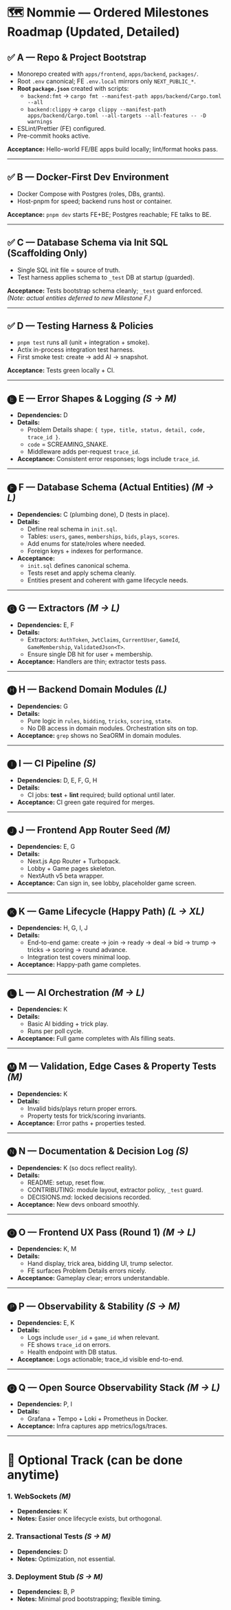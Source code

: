 # 🗺️ Nommie — Ordered Milestones Roadmap (Updated, Detailed)

## ✅ A — Repo & Project Bootstrap  
- Monorepo created with `apps/frontend`, `apps/backend`, `packages/`.  
- Root `.env` canonical; FE `.env.local` mirrors only `NEXT_PUBLIC_*`.  
- **Root `package.json`** created with scripts:  
  - `backend:fmt` → `cargo fmt --manifest-path apps/backend/Cargo.toml --all`  
  - `backend:clippy` → `cargo clippy --manifest-path apps/backend/Cargo.toml --all-targets --all-features -- -D warnings`  
- ESLint/Prettier (FE) configured.  
- Pre-commit hooks active.  

**Acceptance:** Hello-world FE/BE apps build locally; lint/format hooks pass.

---

## ✅ B — Docker-First Dev Environment  
- Docker Compose with Postgres (roles, DBs, grants).  
- Host-pnpm for speed; backend runs host or container.  

**Acceptance:** `pnpm dev` starts FE+BE; Postgres reachable; FE talks to BE.

---

## ✅ C — Database Schema via Init SQL (Scaffolding Only)  
- Single SQL init file = source of truth.  
- Test harness applies schema to `_test` DB at startup (guarded).  

**Acceptance:** Tests bootstrap schema cleanly; `_test` guard enforced.  
*(Note: actual entities deferred to new Milestone F.)*

---

## ✅ D — Testing Harness & Policies  
- `pnpm test` runs all (unit + integration + smoke).  
- Actix in-process integration test harness.  
- First smoke test: create → add AI → snapshot.  

**Acceptance:** Tests green locally + CI.

---

## 🅔 E — Error Shapes & Logging *(S → M)*  
- **Dependencies:** D  
- **Details:**  
  - Problem Details shape: `{ type, title, status, detail, code, trace_id }`.  
  - `code` = SCREAMING_SNAKE.  
  - Middleware adds per-request `trace_id`.  
- **Acceptance:** Consistent error responses; logs include `trace_id`.

---

## 🅕 F — Database Schema (Actual Entities) *(M → L)*  
- **Dependencies:** C (plumbing done), D (tests in place).  
- **Details:**  
  - Define real schema in `init.sql`.  
  - Tables: `users`, `games`, `memberships`, `bids`, `plays`, `scores`.  
  - Add enums for state/roles where needed.  
  - Foreign keys + indexes for performance.  
- **Acceptance:**  
  - `init.sql` defines canonical schema.  
  - Tests reset and apply schema cleanly.  
  - Entities present and coherent with game lifecycle needs.

---

## 🅖 G — Extractors *(M → L)*  
- **Dependencies:** E, F  
- **Details:**  
  - Extractors: `AuthToken`, `JwtClaims`, `CurrentUser`, `GameId`, `GameMembership`, `ValidatedJson<T>`.  
  - Ensure single DB hit for user + membership.  
- **Acceptance:** Handlers are thin; extractor tests pass.

---

## 🅗 H — Backend Domain Modules *(L)*  
- **Dependencies:** G  
- **Details:**  
  - Pure logic in `rules`, `bidding`, `tricks`, `scoring`, `state`.  
  - No DB access in domain modules. Orchestration sits on top.  
- **Acceptance:** `grep` shows no SeaORM in domain modules.

---

## 🅘 I — CI Pipeline *(S)*  
- **Dependencies:** D, E, F, G, H  
- **Details:**  
  - CI jobs: **test** + **lint** required; build optional until later.  
- **Acceptance:** CI green gate required for merges.

---

## 🅙 J — Frontend App Router Seed *(M)*  
- **Dependencies:** E, G  
- **Details:**  
  - Next.js App Router + Turbopack.  
  - Lobby + Game pages skeleton.  
  - NextAuth v5 beta wrapper.  
- **Acceptance:** Can sign in, see lobby, placeholder game screen.

---

## 🅚 K — Game Lifecycle (Happy Path) *(L → XL)*  
- **Dependencies:** H, G, I, J  
- **Details:**  
  - End-to-end game: create → join → ready → deal → bid → trump → tricks → scoring → round advance.  
  - Integration test covers minimal loop.  
- **Acceptance:** Happy-path game completes.

---

## 🅛 L — AI Orchestration *(M → L)*  
- **Dependencies:** K  
- **Details:**  
  - Basic AI bidding + trick play.  
  - Runs per poll cycle.  
- **Acceptance:** Full game completes with AIs filling seats.

---

## 🅜 M — Validation, Edge Cases & Property Tests *(M)*  
- **Dependencies:** K  
- **Details:**  
  - Invalid bids/plays return proper errors.  
  - Property tests for trick/scoring invariants.  
- **Acceptance:** Error paths + properties tested.

---

## 🅝 N — Documentation & Decision Log *(S)*  
- **Dependencies:** K (so docs reflect reality).  
- **Details:**  
  - README: setup, reset flow.  
  - CONTRIBUTING: module layout, extractor policy, `_test` guard.  
  - DECISIONS.md: locked decisions recorded.  
- **Acceptance:** New devs onboard smoothly.

---

## 🅞 O — Frontend UX Pass (Round 1) *(M → L)*  
- **Dependencies:** K, M  
- **Details:**  
  - Hand display, trick area, bidding UI, trump selector.  
  - FE surfaces Problem Details errors nicely.  
- **Acceptance:** Gameplay clear; errors understandable.

---

## 🅟 P — Observability & Stability *(S → M)*  
- **Dependencies:** E, K  
- **Details:**  
  - Logs include `user_id` + `game_id` when relevant.  
  - FE shows `trace_id` on errors.  
  - Health endpoint with DB status.  
- **Acceptance:** Logs actionable; trace_id visible end-to-end.

---

## 🅠 Q — Open Source Observability Stack *(M → L)*  
- **Dependencies:** P, I  
- **Details:**  
  - Grafana + Tempo + Loki + Prometheus in Docker.  
- **Acceptance:** Infra captures app metrics/logs/traces.

---

# 🔄 Optional Track (can be done anytime)

### 1. WebSockets *(M)*  
- **Dependencies:** K  
- **Notes:** Easier once lifecycle exists, but orthogonal.

### 2. Transactional Tests *(S → M)*  
- **Dependencies:** D  
- **Notes:** Optimization, not essential.

### 3. Deployment Stub *(S → M)*  
- **Dependencies:** B, P  
- **Notes:** Minimal prod bootstrapping; flexible timing.
